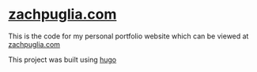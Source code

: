 # [zachpuglia.com](https://zachpuglia.com)

This is the code for my personal portfolio website which can be viewed at [zachpuglia.com](https://zachpuglia.com)

This project was built using [hugo](https://gohugo.io/)